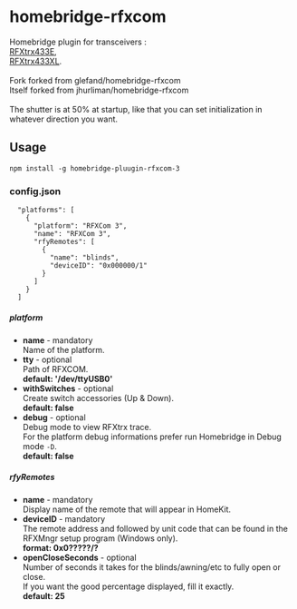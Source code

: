 # homebridge-rfxcom

Homebridge plugin for transceivers :\
[RFXtrx433E](http://www.rfxcom.com/RFXtrx433E-USB-43392MHz-Transceiver/en),\
[RFXtrx433XL](http://www.rfxcom.com/epages/78165469.sf/en_GB/?ViewObjectPath=%2FShops%2F78165469%2FProducts%2F18103).\
\
Fork forked from glefand/homebridge-rfxcom\
Itself forked from jhurliman/homebridge-rfxcom\
\
The shutter is at 50% at startup, like that you can set initialization in whatever direction you want.

## Usage

`npm install -g homebridge-pluugin-rfxcom-3`

### config.json

```
  "platforms": [
    {
      "platform": "RFXCom 3",
      "name": "RFXCom 3",
      "rfyRemotes": [
        {
          "name": "blinds",
          "deviceID": "0x000000/1"
        }
      ]
    }
  ]
```

##### platform

- **name** - mandatory\
  Name of the platform.
- **tty** - optional\
  Path of RFXCOM.\
  **default: '/dev/ttyUSB0'**
- **withSwitches** - optional\
  Create switch accessories (Up & Down).\
  **default: false**
- **debug** - optional\
  Debug mode to view RFXtrx trace.\
  For the platform debug informations prefer run Homebridge in Debug mode `-D`.\
  **default: false**

##### rfyRemotes

- **name** - mandatory\
  Display name of the remote that will appear in HomeKit.
- **deviceID** - mandatory\
  The remote address and followed by unit code that can be found in the RFXMngr setup program (Windows only).\
  **format: 0x0?????/?**
- **openCloseSeconds** - optional\
  Number of seconds it takes for the blinds/awning/etc to fully open or close.\
  If you want the good percentage displayed, fill it exactly.\
  **default: 25**